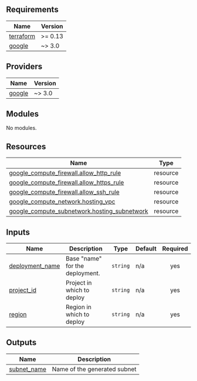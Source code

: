 <!-- BEGINNING OF PRE-COMMIT-TERRAFORM DOCS HOOK -->
## Requirements

| Name | Version |
|------|---------|
| <a name="requirement_terraform"></a> [terraform](#requirement\_terraform) | >= 0.13 |
| <a name="requirement_google"></a> [google](#requirement\_google) | ~> 3.0 |

## Providers

| Name | Version |
|------|---------|
| <a name="provider_google"></a> [google](#provider\_google) | ~> 3.0 |

## Modules

No modules.

## Resources

| Name | Type |
|------|------|
| [google_compute_firewall.allow_http_rule](https://registry.terraform.io/providers/hashicorp/google/latest/docs/resources/compute_firewall) | resource |
| [google_compute_firewall.allow_https_rule](https://registry.terraform.io/providers/hashicorp/google/latest/docs/resources/compute_firewall) | resource |
| [google_compute_firewall.allow_ssh_rule](https://registry.terraform.io/providers/hashicorp/google/latest/docs/resources/compute_firewall) | resource |
| [google_compute_network.hosting_vpc](https://registry.terraform.io/providers/hashicorp/google/latest/docs/resources/compute_network) | resource |
| [google_compute_subnetwork.hosting_subnetwork](https://registry.terraform.io/providers/hashicorp/google/latest/docs/resources/compute_subnetwork) | resource |

## Inputs

| Name | Description | Type | Default | Required |
|------|-------------|------|---------|:--------:|
| <a name="input_deployment_name"></a> [deployment\_name](#input\_deployment\_name) | Base "name" for the deployment. | `string` | n/a | yes |
| <a name="input_project_id"></a> [project\_id](#input\_project\_id) | Project in which to deploy | `string` | n/a | yes |
| <a name="input_region"></a> [region](#input\_region) | Region in which to deploy | `string` | n/a | yes |

## Outputs

| Name | Description |
|------|-------------|
| <a name="output_subnet_name"></a> [subnet\_name](#output\_subnet\_name) | Name of the generated subnet |
<!-- END OF PRE-COMMIT-TERRAFORM DOCS HOOK -->
